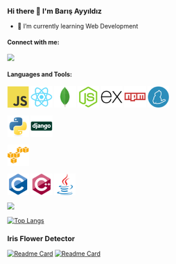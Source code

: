### Hi there 👋 I'm Barış Ayyıldız

- 🌱 I’m currently learning Web Development

#### Connect with me:
<a href="https://www.linkedin.com/in/bar%C4%B1%C5%9F-ayy%C4%B1ld%C4%B1z-627704174/">
  <img src="https://camo.githubusercontent.com/c8a9c5b414cd812ad6a97a46c29af67239ddaeae08c41724ff7d945fb4c047e5/68747470733a2f2f6564656e742e6769746875622e696f2f537570657254696e7949636f6e732f696d616765732f7376672f6c696e6b6564696e2e737667" width="50">
</a>  

#### Languages and Tools:
<!-- web dev-->
<img src="https://raw.githubusercontent.com/devicons/devicon/master/icons/javascript/javascript-original.svg" width="50"> <img src="https://raw.githubusercontent.com/devicons/devicon/master/icons/react/react-original.svg" width="50"> <img src="https://raw.githubusercontent.com/devicons/devicon/master/icons/mongodb/mongodb-original.svg" width="50"> <img src="https://raw.githubusercontent.com/devicons/devicon/master/icons/nodejs/nodejs-original.svg" width="50"> <img src="https://raw.githubusercontent.com/devicons/devicon/master/icons/express/express-original.svg" width="50"> <img src="https://raw.githubusercontent.com/devicons/devicon/9f4f5cdb393299a81125eb5127929ea7bfe42889/icons/npm/npm-original-wordmark.svg" width="50"> <img src="https://raw.githubusercontent.com/devicons/devicon/9f4f5cdb393299a81125eb5127929ea7bfe42889/icons/yarn/yarn-original.svg" width="50">

<!-- python -->
<img src="https://raw.githubusercontent.com/devicons/devicon/9f4f5cdb393299a81125eb5127929ea7bfe42889/icons/python/python-original.svg" width="50"> <img src="https://raw.githubusercontent.com/devicons/devicon/9f4f5cdb393299a81125eb5127929ea7bfe42889/icons/django/django-original.svg" width="50"> 

<!-- other -->
<img src="https://raw.githubusercontent.com/devicons/devicon/9f4f5cdb393299a81125eb5127929ea7bfe42889/icons/amazonwebservices/amazonwebservices-original.svg" width="50">

<!-- other languages -->
<img src="https://raw.githubusercontent.com/devicons/devicon/9f4f5cdb393299a81125eb5127929ea7bfe42889/icons/c/c-original.svg" width="50"> <img src="https://raw.githubusercontent.com/devicons/devicon/9f4f5cdb393299a81125eb5127929ea7bfe42889/icons/cplusplus/cplusplus-original.svg" width="50"> <img src="https://raw.githubusercontent.com/devicons/devicon/9f4f5cdb393299a81125eb5127929ea7bfe42889/icons/java/java-original.svg" width="50">


<img src="https://github-readme-stats.vercel.app/api?username=barisayyildiz&theme=dark&text_color=68B486&title_color=90B427&show_icons=true"> 

[![Top Langs](https://github-readme-stats.vercel.app/api/top-langs/?username=barisayyildiz&hide=html)](https://github.com/anuraghazra/github-readme-stats)

### Iris Flower Detector
[![Readme Card](https://github-readme-stats.vercel.app/api/pin/?username=barisayyildiz&repo=iris-detector-frontend)](https://github.com/barisayyildiz/iris-detector-frontend)
[![Readme Card](https://github-readme-stats.vercel.app/api/pin/?username=barisayyildiz&repo=iris-detector-backend)](https://github.com/barisayyildiz/iris-detector-backend)



<!--
- 🔭 I’m currently working on ...
- 🌱 I’m currently learning ...
- 👯 I’m looking to collaborate on ...
- 🤔 I’m looking for help with ...
- 💬 Ask me about ...
- 📫 How to reach me: ...
- 😄 Pronouns: ...
- ⚡ Fun fact: ...
-->
